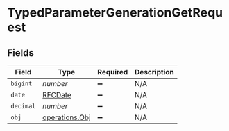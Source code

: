 # TypedParameterGenerationGetRequest


## Fields

| Field                                                   | Type                                                    | Required                                                | Description                                             |
| ------------------------------------------------------- | ------------------------------------------------------- | ------------------------------------------------------- | ------------------------------------------------------- |
| `bigint`                                                | *number*                                                | :heavy_minus_sign:                                      | N/A                                                     |
| `date`                                                  | [RFCDate](../../types/rfcdate.md)                       | :heavy_minus_sign:                                      | N/A                                                     |
| `decimal`                                               | *number*                                                | :heavy_minus_sign:                                      | N/A                                                     |
| `obj`                                                   | [operations.Obj](../../../sdk/models/operations/obj.md) | :heavy_minus_sign:                                      | N/A                                                     |